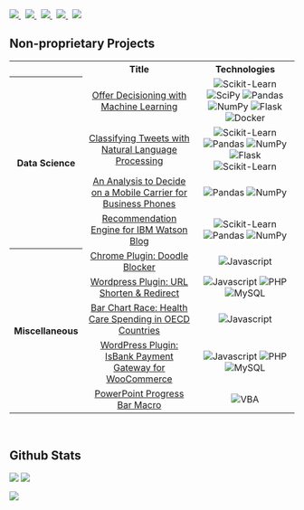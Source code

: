 <!--
    Shields: https://shields.io/
    Icons:   https://simpleicons.org/
-->

<a href="https://cacarer.com">
<img src="https://img.shields.io/badge/-cacarer.com-yellowgreen?style=flat-square&logo=Google%20Chrome&logoColor=white">
</a>
&nbsp;
<a href="https://www.linkedin.com/in/cansinacarer/">
<img src="https://img.shields.io/badge/-Linkedin-blue?style=flat-square&logo=linkedin">
</a>
&nbsp;
<a href="mailto:cansinacarer+github@gmail.com">
<img src="https://img.shields.io/badge/-Email-red?style=flat-square&logo=gmail&logoColor=white">
</a>
&nbsp;
<a href="#">
<img src="https://img.shields.io/badge/-Montreal-blueviolet?style=flat-square&logo=Google%20Maps&logoColor=white">
</a>
&nbsp;
<a href="#">
<img src="https://komarev.com/ghpvc/?username=cansinacarer&label=Visitors&color=0e75b6&style=flat-square" />
</a>

<br/>

## Non-proprietary Projects

<table style="text-align: center;">
    <tr>
        <th></th>
        <th>Title</th>
        <th>Technologies</th>
    </tr>
    <tr>
        <th rowspan="5">Data Science</th>
    </tr>
    <tr>
        <td>
            <a href="https://github.com/cansinacarer/Offer-Decisioning-with-Machine-Learning">Offer Decisioning with Machine Learning</a>
        </td>
        <td>
            <img src="https://shields.io/badge/-scikit learn-black?style=flat-square&logo=scikit-learn" alt="Scikit-Learn" />
            <img src="https://img.shields.io/badge/SciPy-black?style=flat-square&logo=scipy" alt="SciPy" />
            <img src="https://img.shields.io/badge/Pandas-black?style=flat-square&logo=pandas" alt="Pandas" />
            <img src="https://img.shields.io/badge/NumPy-black?style=flat-square&logo=numpy" alt="NumPy" />
            <img src="https://shields.io/badge/-Flask-black?style=flat-square&logo=Flask" alt="Flask" />
            <img src="https://shields.io/badge/-CD%20with%20Docker-black?style=flat-square&logo=Docker" alt="Docker" />
        </td>
    </tr>
    <tr>
        <td>
            <a href="https://github.com/cansinacarer/Classifying-Messages-with-NLP">Classifying Tweets with Natural Language Processing</a>
        </td>
        <td>
            <img src="https://shields.io/badge/-scikit learn-black?style=flat-square&logo=scikit-learn" alt="Scikit-Learn" />
            <img src="https://img.shields.io/badge/Pandas-black?style=flat-square&logo=pandas" alt="Pandas" />
            <img src="https://img.shields.io/badge/NumPy-black?style=flat-square&logo=numpy" alt="NumPy" />
            <img src="https://shields.io/badge/-Flask-black?style=flat-square&logo=Flask" alt="Flask" />
            <img src="https://shields.io/badge/-NLTK-black?style=flat-square" alt="Scikit-Learn" />
        </td>
    </tr>
    <tr>
        <td>
            <a href="https://github.com/cansinacarer/Choosing-a-Mobile-Carrier-for-Business-Phones">An Analysis to Decide on a Mobile Carrier for Business Phones</a>
        </td>
        <td>
            <img src="https://img.shields.io/badge/Pandas-black?style=flat-square&logo=pandas" alt="Pandas" />
            <img src="https://img.shields.io/badge/NumPy-black?style=flat-square&logo=numpy" alt="NumPy" />
        </td>
    </tr>
    <tr>
        <td>
            <a href="https://github.com/cansinacarer/Recommendations-with-IBM-Watson-Studio-Platform">Recommendation Engine for IBM Watson Blog
            </a>
        </td>
        <td>
            <img src="https://shields.io/badge/-scikit learn-black?style=flat-square&logo=scikit-learn" alt="Scikit-Learn" />
            <img src="https://img.shields.io/badge/Pandas-black?style=flat-square&logo=pandas" alt="Pandas" />
            <img src="https://img.shields.io/badge/NumPy-black?style=flat-square&logo=numpy" alt="NumPy" />
        </td>
    </tr>
    <tr>
        <th rowspan="6">Miscellaneous</th>
    </tr>
    <tr>
        <td>
            <a href="https://github.com/cansinacarer/Doodle-Blocker-for-Google">Chrome Plugin: Doodle Blocker
            </a>
        </td>
        <td>
            <img src="https://img.shields.io/badge/JavaScript-black?style=flat-square&logo=JavaScript" alt="Javascript" />
        </td>
    </tr>
    <tr>
        <td>
            <a href="https://github.com/cansinacarer/CCA-URL-Shorten-Redirect">Wordpress Plugin: URL Shorten & Redirect
            </a>
        </td>
        <td>
            <img src="https://img.shields.io/badge/JavaScript-black?style=flat-square&logo=JavaScript" alt="Javascript" />
            <img src="https://img.shields.io/badge/PHP-black?style=flat-square&logo=PHP" alt="PHP" />
            <img src="https://img.shields.io/badge/MySQL-black?style=flat-square&logo=MySQL" alt="MySQL" />
        </td>
    </tr>
    <tr>
        <td>
            <a href="https://github.com/cansinacarer/Bar-Chart-Race">Bar Chart Race: Health Care Spending in OECD Countries
            </a>
        </td>
        <td>
            <img src="https://img.shields.io/badge/JavaScript-black?style=flat-square&logo=JavaScript" alt="Javascript" />
        </td>
    </tr>
    <tr>
        <td>
            <a href="https://github.com/cansinacarer/IsBank-VPOS-Gateway-for-WooCommerce">WordPress Plugin: IsBank Payment Gateway for WooCommerce
            </a>
        </td>
        <td>
            <img src="https://img.shields.io/badge/JavaScript-black?style=flat-square&logo=JavaScript" alt="Javascript" />
            <img src="https://img.shields.io/badge/PHP-black?style=flat-square&logo=PHP" alt="PHP" />
            <img src="https://img.shields.io/badge/MySQL-black?style=flat-square&logo=MySQL" alt="MySQL" />
        </td>
    </tr>
    <tr>
        <td>
            <a href="https://github.com/cansinacarer/PowerPoint-Progress-Bar-Macro">PowerPoint Progress Bar Macro
            </a>
        </td>
        <td>
            <img src="https://img.shields.io/badge/VBA-black?style=flat-square&logo=Microsoft%20PowerPoint" alt="VBA" />
        </td>
    </tr>
</table>

<br />

## Github Stats

![](http://github-profile-summary-cards.vercel.app/api/cards/repos-per-language?username=cansinacarer&theme=dracula)
![](http://github-profile-summary-cards.vercel.app/api/cards/most-commit-language?username=cansinacarer&theme=dracula)

![](http://github-profile-summary-cards.vercel.app/api/cards/profile-details?username=cansinacarer&theme=dracula)
